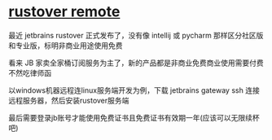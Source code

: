 # [rustover remote](/2024/05/jetbrains_gateway_rustover.md)

最近 jetbrains rustover 正式发布了，没有像 intellij 或 pycharm 那样区分社区版和专业版，标明非商业用途使用免费

看来 JB 家卖全家桶订阅服务为主了，新的产品都是非商业免费商业使用需要付费不然吃律师函

以windows机器远程连linux服务端开发为例，下载 jetbrains gateway ssh 连接远程服务器，然后安装rustover服务端

最后需要登录jb账号才能使用免费证书且免费证书有效期一年(应该可以无限续杯吧)
